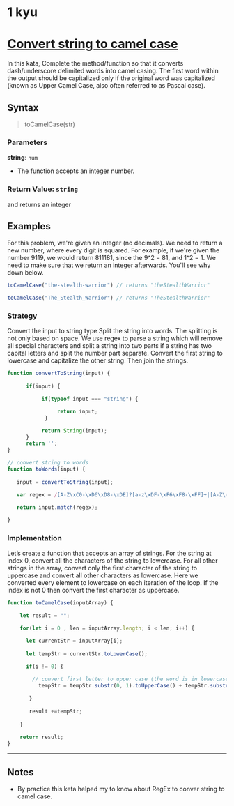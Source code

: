 # 1 kyu
# [Convert string to camel case](https://www.codewars.com/kata/517abf86da9663f1d2000003/train/javascript)

In this kata, Complete the method/function so that it converts dash/underscore delimited words into camel casing. The first word within the output should be capitalized only if the original word was capitalized (known as Upper Camel Case, also often referred to as Pascal case).

## Syntax

> toCamelCase(str)

### Parameters

**string**: `num`

- The function accepts an integer number.

### Return Value: `string`

 and returns an integer
## Examples
For this problem, we're given an integer (no decimals). We need to return a new number, where every digit is squared. 
For example, if we're given the number 9119, we would return 811181, since the 9^2 = 81, and 1^2 = 1. We need to make sure that we return an integer afterwards. You'll see why down below.

```js
toCamelCase("the-stealth-warrior") // returns "theStealthWarrior"

toCamelCase("The_Stealth_Warrior") // returns "TheStealthWarrior"
```

### Strategy

Convert the input to string type
Split the string into words. The splitting is not only based on space. We use regex to parse a string which will remove all special characters and split a string into two parts if a string has two capital letters and split the number part separate.
Convert the first string to lowercase and capitalize the other string. Then join the strings.

```js
function convertToString(input) {
  
      if(input) {

           if(typeof input === "string") {

                return input;
            }

           return String(input);
      }
      return '';
}

// convert string to words
function toWords(input) {
  
   input = convertToString(input);

   var regex = /[A-Z\xC0-\xD6\xD8-\xDE]?[a-z\xDF-\xF6\xF8-\xFF]+|[A-Z\xC0-\xD6\xD8-\xDE]+(?![a-z\xDF-\xF6\xF8-\xFF])|\d+/g;

   return input.match(regex);
  
}

```

### Implementation

Let’s create a function that accepts an array of strings. For the string at index 0, convert all the characters of the string to lowercase. For all other strings in the array, convert only the first character of the string to uppercase and convert all other characters as lowercase.
Here we converted every element to lowercase on each iteration of the loop. If the index is not 0 then convert the first character as uppercase.


```js
function toCamelCase(inputArray) {

    let result = "";

    for(let i = 0 , len = inputArray.length; i < len; i++) {

      let currentStr = inputArray[i];
	
      let tempStr = currentStr.toLowerCase();

      if(i != 0) {
	
        // convert first letter to upper case (the word is in lowercase) 
          tempStr = tempStr.substr(0, 1).toUpperCase() + tempStr.substr(1);

       }
      
       result +=tempStr;
      
    }
  
    return result;
}
```


---

## Notes

* By practice this keta helped my to know about RegEx to conver string to camel case.
